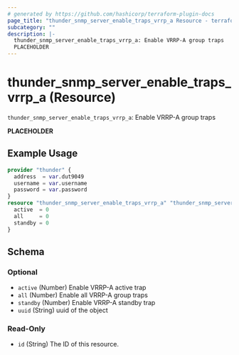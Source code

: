 ```yaml
---
# generated by https://github.com/hashicorp/terraform-plugin-docs
page_title: "thunder_snmp_server_enable_traps_vrrp_a Resource - terraform-provider-thunder"
subcategory: ""
description: |-
  thunder_snmp_server_enable_traps_vrrp_a: Enable VRRP-A group traps
  PLACEHOLDER
---
```


# thunder_snmp_server_enable_traps_vrrp_a (Resource)

`thunder_snmp_server_enable_traps_vrrp_a`: Enable VRRP-A group traps

__PLACEHOLDER__

## Example Usage

```terraform
provider "thunder" {
  address  = var.dut9049
  username = var.username
  password = var.password
}
resource "thunder_snmp_server_enable_traps_vrrp_a" "thunder_snmp_server_enable_traps_vrrp_a" {
  active  = 0
  all     = 0
  standby = 0
}
```

<!-- schema generated by tfplugindocs -->
## Schema

### Optional

- `active` (Number) Enable VRRP-A active trap
- `all` (Number) Enable all VRRP-A group traps
- `standby` (Number) Enable VRRP-A standby trap
- `uuid` (String) uuid of the object

### Read-Only

- `id` (String) The ID of this resource.


